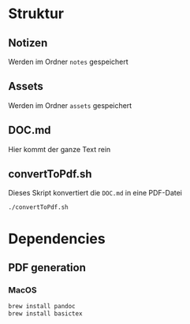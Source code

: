 # Struktur
## Notizen
Werden im Ordner `notes` gespeichert
## Assets
Werden im Ordner `assets` gespeichert
## DOC.md
Hier kommt der ganze Text rein
## convertToPdf.sh
Dieses Skript konvertiert die `DOC.md` in eine PDF-Datei
```
./convertToPdf.sh
```

# Dependencies
## PDF generation
### MacOS
```bash
brew install pandoc
brew install basictex
```

